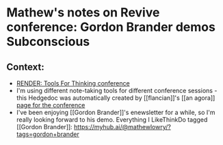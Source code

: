 # Mathew's notes on Revive conference: Gordon Brander demos Subconscious
## Context: 
* [RENDER: Tools For Thinking conference](https://myhub.ai/items/render-tools-for-thinking-conference)
* I'm using different note-taking tools for different conference sessions - this Hedgedoc was automatically created by [[flancian]]'s [[an agora]] [page for the conference](https://anagora.org/tools+for+thinking)
* I've been enjoying [[Gordon Brander]]'s enewsletter for a while, so I'm really looking forward to his demo. Everything I LikeThinkDo tagged [[Gordon Brander]]: https://myhub.ai/@mathewlowry/?tags=gordon+brander






